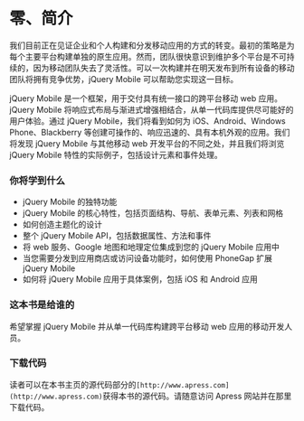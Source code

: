 # 零、简介

我们目前正在见证企业和个人构建和分发移动应用的方式的转变。最初的策略是为每个主要平台构建单独的原生应用。然而，团队很快意识到维护多个平台是不可持续的，因为移动团队失去了灵活性。可以一次构建并在明天发布到所有设备的移动团队将拥有竞争优势，jQuery Mobile 可以帮助您实现这一目标。

jQuery Mobile 是一个框架，用于交付具有统一接口的跨平台移动 web 应用。jQuery Mobile 将响应式布局与渐进式增强相结合，从单一代码库提供尽可能好的用户体验。通过 jQuery Mobile，我们将看到如何为 iOS、Android、Windows Phone、Blackberry 等创建可操作的、响应迅速的、具有本机外观的应用。我们将发现 jQuery Mobile 与其他移动 web 开发平台的不同之处，并且我们将浏览 jQuery Mobile 特性的实际例子，包括设计元素和事件处理。

### 你将学到什么

*   jQuery Mobile 的独特功能
*   jQuery Mobile 的核心特性，包括页面结构、导航、表单元素、列表和网格
*   如何创造主题化的设计
*   整个 jQuery Mobile API，包括数据属性、方法和事件
*   将 web 服务、Google 地图和地理定位集成到您的 jQuery Mobile 应用中
*   当您需要分发到应用商店或访问设备功能时，如何使用 PhoneGap 扩展 jQuery Mobile
*   如何将 jQuery Mobile 应用于具体案例，包括 iOS 和 Android 应用

### 这本书是给谁的

希望掌握 jQuery Mobile 并从单一代码库构建跨平台移动 web 应用的移动开发人员。

### 下载代码

读者可以在本书主页的源代码部分的`[http://www.apress.com](http://www.apress.com)`获得本书的源代码。请随意访问 Apress 网站并在那里下载代码。